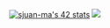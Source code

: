 <a href="https://github.com/susanamadriz"><img src="https://badge.mediaplus.ma/levi/sjuan-ma?1337Badge=off&UM6P=off" alt="sjuan-ma's 42 stats" /></a>
<img src="https://pbs.twimg.com/profile_images/1330961591454617601/v4SL-rva_400x400.jpg" />
